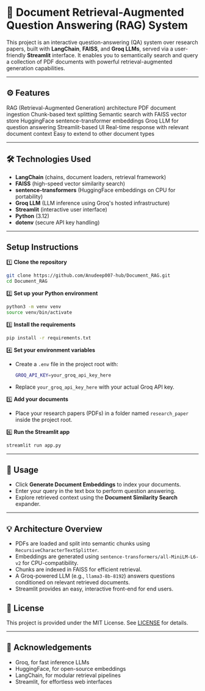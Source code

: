 

# 📄 Document Retrieval-Augmented Question Answering (RAG) System

This project is an interactive question-answering (QA) system over research papers, built with **LangChain**, **FAISS**, and **Groq LLMs**, served via a user-friendly **Streamlit** interface. It enables you to semantically search and query a collection of PDF documents with powerful retrieval-augmented generation capabilities.

---

## ⚙️ Features

 RAG (Retrieval-Augmented Generation) architecture
 PDF document ingestion
 Chunk-based text splitting
 Semantic search with FAISS vector store
 HuggingFace sentence-transformer embeddings
 Groq LLM for question answering
 Streamlit-based UI
 Real-time response with relevant document context
 Easy to extend to other document types

---

## 🛠️ Technologies Used

* **LangChain** (chains, document loaders, retrieval framework)
* **FAISS** (high-speed vector similarity search)
* **sentence-transformers** (HuggingFace embeddings on CPU for portability)
* **Groq LLM** (LLM inference using Groq's hosted infrastructure)
* **Streamlit** (interactive user interface)
* **Python** (3.12)
* **dotenv** (secure API key handling)

---

## Setup Instructions

1️⃣ **Clone the repository**

```bash
git clone https://github.com/Anudeep007-hub/Document_RAG.git
cd Document_RAG
```

2️⃣ **Set up your Python environment**

```bash
python3 -m venv venv
source venv/bin/activate
```

3️⃣ **Install the requirements**

```bash
pip install -r requirements.txt
```

4️⃣ **Set your environment variables**

* Create a `.env` file in the project root with:

  ```bash
  GROQ_API_KEY=your_groq_api_key_here
  ```
* Replace `your_groq_api_key_here` with your actual Groq API key.

5️⃣ **Add your documents**

* Place your research papers (PDFs) in a folder named `research_paper` inside the project root.

6️⃣ **Run the Streamlit app**

```bash
streamlit run app.py
```

---

## 🧩 Usage

* Click **Generate Document Embeddings** to index your documents.
* Enter your query in the text box to perform question answering.
* Explore retrieved context using the **Document Similarity Search** expander.

---

## 💡 Architecture Overview

* PDFs are loaded and split into semantic chunks using `RecursiveCharacterTextSplitter`.
* Embeddings are generated using `sentence-transformers/all-MiniLM-L6-v2` for CPU-compatibility.
* Chunks are indexed in FAISS for efficient retrieval.
* A Groq-powered LLM (e.g., `llama3-8b-8192`) answers questions conditioned on relevant retrieved documents.
* Streamlit provides an easy, interactive front-end for end users.



## 📎 License

This project is provided under the MIT License. See [LICENSE](LICENSE) for details.

---

## 🤝 Acknowledgements

* Groq, for fast inference LLMs
* HuggingFace, for open-source embeddings
* LangChain, for modular retrieval pipelines
* Streamlit, for effortless web interfaces


